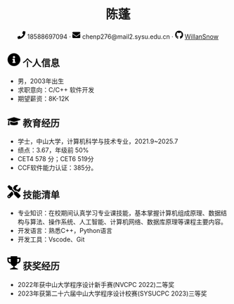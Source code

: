 <center>
    <h1>陈蓬</h1>
    <div>
        <span>
            <img src="assets/phone-solid.svg" width="18px">
            18588697094
        </span>
    ·
        <span>
            <img src="assets/envelope-solid.svg" width="18px">
            chenp276@mail2.sysu.edu.cn
        </span>
        ·
        <span>
            <img src="assets/github-brands.svg" width="18px">
            <a href="https://github.com/WillanSnow">WillanSnow</a>
        </span>
        <!-- ·
        <span>
            <img src="assets/rss-solid.svg" width="18px">
            <a href="#">My Blog</a>
        </span> -->
    </div>
</center>

## <img src="assets/info-circle-solid.svg" width="30px"> 个人信息 

- 男，2003年出生
- 求职意向：C/C++ 软件开发
- 期望薪资：8K-12K
<!-- - 工作经验：0 年（校招可不填） -->

## <img src="assets/graduation-cap-solid.svg" width="30px"> 教育经历

<!-- - 硕士，XXXX大学，计算机科学与技术专业，2016.9~2019.7 -->
- 学士，中山大学，计算机科学与技术专业，2021.9~2025.7
- 绩点：3.67，年级前 50%
- CET4 578 分；CET6 519分
- CCF软件能力认证：385分。

<!-- ## <img src="assets/briefcase-solid.svg" width="30px"> 工作经历

- **XXXX 公司，XXXX 部门，XXXX 工程师，2010.1~2010.9**

   负责 XXX -->

<!-- ## <img src="assets/project-diagram-solid.svg" width="30px"> 项目经历

- **XXXX 项目**

  *使用到的技术*

  使用一两句话描述项目的主要功能，然后介绍自己在项目中的角色，解决了什么问题，使用什么方式解决，比别人的方法相比有什么优势（尽量用数据来说明）。 -->

## <img src="assets/tools-solid.svg" width="30px"> 技能清单

- 专业知识：在校期间认真学习专业课技能，基本掌握计算机组成原理、数据结构与算法、操作系统、人工智能、计算机网络、数据库原理等课程主要内容。
- 开发语言：熟悉C++，Python语言
- 开发工具：Vscode、Git

## <img src="assets/medal-logo.svg" width="30px"> 获奖经历

- 2022年获中山大学程序设计新手赛(NVCPC 2022)二等奖
- 2023年获第二十六届中山大学程序设计校赛(SYSUCPC 2023)三等奖
<!-- - 2022年获中山大学校级励志奖学金 -->

<!-- ---

面试官好，我叫陈蓬，是来自中山大学计算机科学与技术专业的大三学生。在大学的三年学习生活中，我学习了各类计算机课程，包括计算机应用方向的数据结构、算法设计与分析；也有与计算机底层设计相关的操作系统、计算机组成原理等课程。

在项目实践中，我也曾和班内同学共同开发过简单的，担任过团队开发者的角色。我熟悉编程语言是C++、Python，具备良好的编码能力，编码习惯。

喜欢解决复杂的问题。曾参加校级的ACM程序设计竞赛，锻炼了自己的编程技巧和团队协作能力，并在竞赛中取得了良好的成绩。

我对软件开发领域充满热情，我期待能够加入贵公司，共同创造更好的软件产品！

--- -->